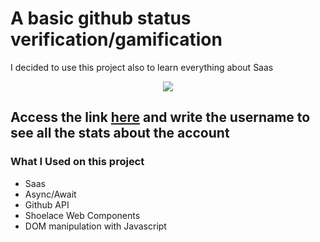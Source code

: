 # A basic github status verification/gamification

I decided to use this project also to learn everything about Saas

<p align="center">
  <img src="./demo.gif">
</p>

## Access the link [here](https://lnardon.github.io/GithubStats/ "Homepage") and write the username to see all the stats about the account

### What I Used on this project

- Saas
- Async/Await
- Github API
- Shoelace Web Components
- DOM manipulation with Javascript
